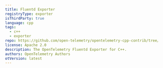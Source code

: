 ```yaml
---
title: Fluentd Exporter
registryType: exporter
isThirdParty: true
language: cpp
tags:
  - c++
  - exporter
repo: https://github.com/open-telemetry/opentelemetry-cpp-contrib/tree/main/exporters/fluentd
license: Apache 2.0
description: The OpenTelemetry Fluentd Exporter for C++.
authors: OpenTelemetry Authors
otVersion: latest
---
```

